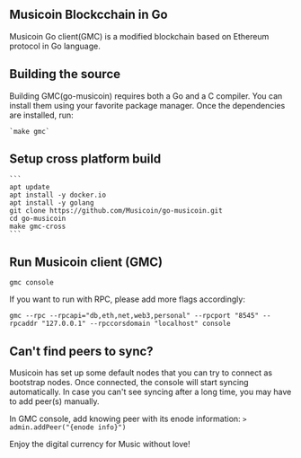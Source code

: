 ## Musicoin Blockcchain in Go

Musicoin Go client(GMC) is a modified blockchain based on Ethereum protocol in Go language.

## Building the source

Building GMC(go-musicoin) requires both a Go and a C compiler.
You can install them using your favorite package manager.
Once the dependencies are installed, run:

    `make gmc`

## Setup cross platform build
    ```
    apt update
    apt install -y docker.io
    apt install -y golang
    git clone https://github.com/Musicoin/go-musicoin.git
    cd go-musicoin
    make gmc-cross
    ```

## Run Musicoin client (GMC)

`gmc console`

If you want to run with RPC, please add more flags accordingly:

`gmc --rpc --rpcapi="db,eth,net,web3,personal" --rpcport "8545" --rpcaddr "127.0.0.1" --rpccorsdomain "localhost" console`

## Can't find peers to sync?
Musicoin has set up some default nodes that you can try to connect as bootstrap nodes. Once connected, the console will start syncing automatically. In case you can't see syncing after a long time, you may have to add peer(s) manually.

In GMC console, add knowing peer with its enode information:
`> admin.addPeer("{enode info}")`

Enjoy the digital currency for Music without love!
